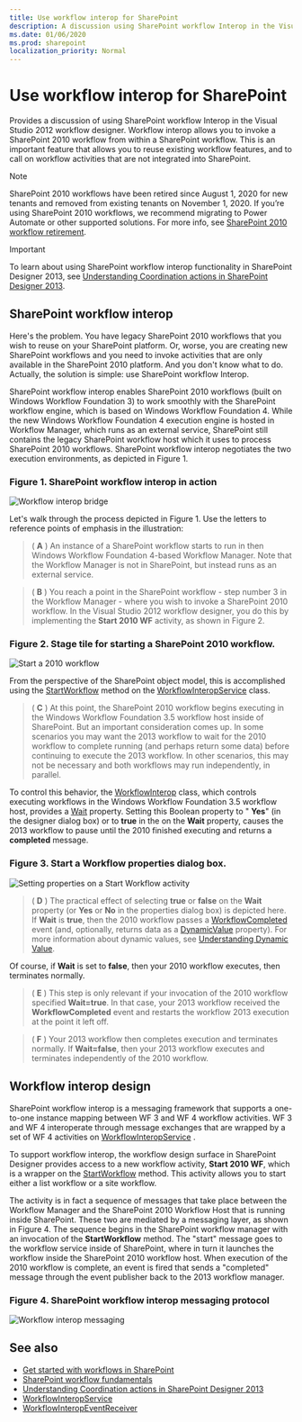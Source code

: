 ```yaml
---
title: Use workflow interop for SharePoint
description: A discussion using SharePoint workflow Interop in the Visual Studio 2012 workflow designer.
ms.date: 01/06/2020
ms.prod: sharepoint
localization_priority: Normal
---
```

# Use workflow interop for SharePoint

Provides a discussion of using SharePoint workflow Interop in the Visual Studio 2012 workflow designer. Workflow interop allows you to invoke a SharePoint 2010 workflow from within a SharePoint workflow. This is an important feature that allows you to reuse existing workflow features, and to call on workflow activities that are not integrated into SharePoint.

> [!NOTE]
> SharePoint 2010 workflows have been retired since August 1, 2020 for new tenants and removed from existing tenants on November 1, 2020. If you’re using SharePoint 2010 workflows, we recommend migrating to Power Automate or other supported solutions. For more info, see [SharePoint 2010 workflow retirement](https://support.microsoft.com/office/sharepoint-2010-workflow-retirement-1ca3fff8-9985-410a-85aa-8120f626965f).

> [!IMPORTANT]
> To learn about using SharePoint workflow interop functionality in SharePoint Designer 2013, see  [Understanding Coordination actions in SharePoint Designer 2013](understanding-coordination-actions-in-sharepoint-designer.md).

## SharePoint workflow interop

Here's the problem. You have legacy SharePoint 2010 workflows that you wish to reuse on your SharePoint platform. Or, worse, you are creating new SharePoint workflows and you need to invoke activities that are only available in the SharePoint 2010 platform. And you don't know what to do. Actually, the solution is simple: use SharePoint workflow Interop.

SharePoint workflow interop enables SharePoint 2010 workflows (built on Windows Workflow Foundation 3) to work smoothly with the SharePoint workflow engine, which is based on Windows Workflow Foundation 4. While the new Windows Workflow Foundation 4 execution engine is hosted in Workflow Manager, which runs as an external service, SharePoint still contains the legacy SharePoint workflow host which it uses to process SharePoint 2010 workflows. SharePoint workflow interop negotiates the two execution environments, as depicted in Figure 1.

### Figure 1. SharePoint workflow interop in action

![Workflow interop bridge](../images/wfInteropBridge.png)

Let's walk through the process depicted in Figure 1. Use the letters to reference points of emphasis in the illustration:

> ( **A** ) An instance of a SharePoint workflow starts to run in then Windows Workflow Foundation 4-based Workflow Manager. Note that the Workflow Manager is not in SharePoint, but instead runs as an external service.

> ( **B** ) You reach a point in the SharePoint workflow - step number 3 in the Workflow Manager - where you wish to invoke a SharePoint 2010 workflow. In the Visual Studio 2012 workflow designer, you do this by implementing the **Start 2010 WF** activity, as shown in Figure 2.

### Figure 2. Stage tile for starting a SharePoint 2010 workflow.

![Start a 2010 workflow](../images/wfInterop_Stage1.png)

From the perspective of the SharePoint object model, this is accomplished using the  [StartWorkflow](https://msdn.microsoft.com/library/Microsoft.SharePoint.WorkflowServices.WorkflowInteropService.StartWorkflow.aspx) method on the [WorkflowInteropService](https://msdn.microsoft.com/library/Microsoft.SharePoint.WorkflowServices.WorkflowInteropService.aspx) class.

> ( **C** ) At this point, the SharePoint 2010 workflow begins executing in the Windows Workflow Foundation 3.5 workflow host inside of SharePoint. But an important consideration comes up. In some scenarios you may want the 2013 workflow to wait for the 2010 workflow to complete running (and perhaps return some data) before continuing to execute the 2013 workflow. In other scenarios, this may not be necessary and both workflows may run independently, in parallel.

To control this behavior, the  [WorkflowInterop](https://msdn.microsoft.com/library/Microsoft.SharePoint.WorkflowServices.Activities.WorkflowInterop.aspx) class, which controls executing workflows in the Windows Workflow Foundation 3.5 workflow host, provides a [Wait](https://msdn.microsoft.com/library/Microsoft.SharePoint.WorkflowServices.Activities.WorkflowInterop.Wait.aspx) property. Setting this Boolean property to " **Yes**" (in the designer dialog box) or to **true** in the on the **Wait** property, causes the 2013 workflow to pause until the 2010 finished executing and returns a **completed** message.

### Figure 3. Start a Workflow properties dialog box.

![Setting properties on a Start Workflow activity](../images/wfInterop_.png)

> ( **D** ) The practical effect of selecting **true** or **false** on the **Wait** property (or **Yes** or **No** in the properties dialog box) is depicted here. If **Wait** is **true**, then the 2010 workflow passes a  [WorkflowCompleted](https://msdn.microsoft.com/library/Microsoft.SharePoint.WorkflowServices.WorkflowInteropEventReceiver.WorkflowCompleted.aspx) event (and, optionally, returns data as a [DynamicValue](https://msdn.microsoft.com/library/2af7983b-8357-4e0f-9ba9-dfdeed05a8a7.aspx) property). For more information about dynamic values, see [Understanding Dynamic Value](https://msdn.microsoft.com/library/c5702628-9625-4d19-95c5-13923e91fea1.aspx).

Of course, if **Wait** is set to **false**, then your 2010 workflow executes, then terminates normally.

> ( **E** ) This step is only relevant if your invocation of the 2010 workflow specified **Wait=true**. In that case, your 2013 workflow received the **WorkflowCompleted** event and restarts the workflow 2013 execution at the point it left off.

> ( **F** ) Your 2013 workflow then completes execution and terminates normally. If **Wait=false**, then your 2013 workflow executes and terminates independently of the 2010 workflow.

## Workflow interop design

SharePoint workflow interop is a messaging framework that supports a one-to-one instance mapping between WF 3 and WF 4 workflow activities. WF 3 and WF 4 interoperate through message exchanges that are wrapped by a set of WF 4 activities on  [WorkflowInteropService](https://msdn.microsoft.com/library/Microsoft.SharePoint.WorkflowServices.WorkflowInteropService.aspx) .

To support workflow interop, the workflow design surface in SharePoint Designer provides access to a new workflow activity, **Start 2010 WF**, which is a wrapper on the  [StartWorkflow](https://msdn.microsoft.com/library/Microsoft.SharePoint.WorkflowServices.WorkflowInteropService.StartWorkflow.aspx) method. This activity allows you to start either a list workflow or a site workflow.

The activity is in fact a sequence of messages that take place between the Workflow Manager and the SharePoint 2010 Workflow Host that is running inside SharePoint. These two are mediated by a messaging layer, as shown in Figure 4. The sequence begins in the SharePoint workflow manager with an invocation of the **StartWorkflow** method. The "start" message goes to the workflow service inside of SharePoint, where in turn it launches the workflow inside the SharePoint 2010 workflow host. When execution of the 2010 workflow is complete, an event is fired that sends a "completed" message through the event publisher back to the 2013 workflow manager.

### Figure 4. SharePoint workflow interop messaging protocol

![Workflow interop messaging](../images/wfInteropMessaging.png)

## See also

- [Get started with workflows in SharePoint](get-started-with-workflows-in-sharepoint.md)
- [SharePoint workflow fundamentals](sharepoint-workflow-fundamentals.md)
- [Understanding Coordination actions in SharePoint Designer 2013](understanding-coordination-actions-in-sharepoint-designer.md)
- [WorkflowInteropService](https://msdn.microsoft.com/library/Microsoft.SharePoint.WorkflowServices.WorkflowInteropService.aspx)
- [WorkflowInteropEventReceiver](https://msdn.microsoft.com/library/Microsoft.SharePoint.WorkflowServices.WorkflowInteropEventReceiver.aspx)
